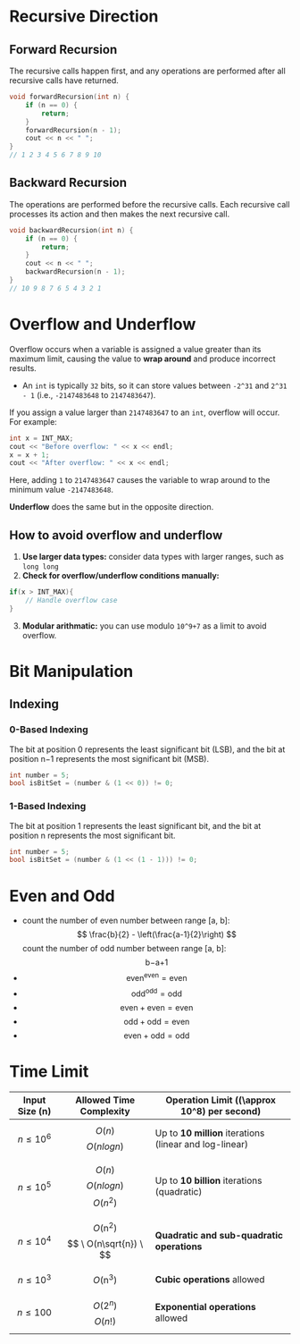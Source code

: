 # Recursive Direction
## Forward Recursion
The recursive calls happen first, and any operations are performed after all recursive calls have returned.
```cpp
void forwardRecursion(int n) {
    if (n == 0) { 
        return;
    }
    forwardRecursion(n - 1);
    cout << n << " ";
}
// 1 2 3 4 5 6 7 8 9 10
```
## Backward Recursion
The operations are performed before the recursive calls. Each recursive call processes its action and then makes the next recursive call.
```cpp
void backwardRecursion(int n) {
    if (n == 0) {
        return;
    }
    cout << n << " ";
    backwardRecursion(n - 1);
}
// 10 9 8 7 6 5 4 3 2 1 
```

# Overflow and Underflow
Overflow occurs when a variable is assigned a value greater than its maximum limit, causing the value to __wrap around__ and produce incorrect results.

- An `int` is typically `32` bits, so it can store values between `-2^31` and `2^31 - 1` (i.e., `-2147483648` to `2147483647`).

If you assign a value larger than `2147483647` to an `int`, overflow will occur. For example:

```cpp
int x = INT_MAX;
cout << "Before overflow: " << x << endl;
x = x + 1;
cout << "After overflow: " << x << endl; 
```

Here, adding `1` to `2147483647` causes the variable to wrap around to the minimum value `-2147483648`.

__Underflow__ does the same but in the opposite direction.

## How to avoid overflow and underflow
1. __Use larger data types:__ consider data types with larger ranges, such as `long long`
2. __Check for overflow/underflow conditions manually:__
```cpp
if(x > INT_MAX){
    // Handle overflow case
}
```
3. __Modular arithmatic:__ you can use modulo `10^9+7` as a limit to avoid overflow.

# Bit Manipulation
## Indexing
### 0-Based Indexing
The bit at position 0 represents the least significant bit (LSB), and the bit at position n−1 represents the most significant bit (MSB).
```cpp
int number = 5;
bool isBitSet = (number & (1 << 0)) != 0;
```
### 1-Based Indexing
The bit at position 1 represents the least significant bit, and the bit at position n represents the most significant bit.
```cpp
int number = 5;
bool isBitSet = (number & (1 << (1 - 1))) != 0;
```
# Even and Odd
- count the number of even number between range [a, b]:
    $$ \frac{b}{2} - \left(\frac{a-1}{2}\right) $$
  count the number of odd number between range [a, b]:
    $$ \text{b−a+1} $$
- $$ \text{even}^{\text{even}}=\text{even} $$
- $$ \text{odd}^{\text{odd}}=\text{odd} $$
- $$ \text{even}+{\text{even}}=\text{even} $$
- $$ \text{odd}+{\text{odd}}=\text{even} $$
- $$ \text{even}+{\text{odd}}=\text{odd} $$

# Time Limit
| **Input Size (n)**  | **Allowed Time Complexity**                     | **Operation Limit (\(\approx 10^8\) per second)**       |
|---------------------|--------------------------------------------------|---------------------------------------------------------|
| $$ \ n\leq10^6 \ $$ | $$ \ O(n) \ $$ $$ \ O(nlog n) \ $$                 | Up to **10 million** iterations (linear and log-linear) |
| $$ \ n\leq10^5 \ $$ | $$ \ O(n) \ $$ $$ \ O(nlog n) \ $$ $$ \ O({n}^{2}) \ $$    | Up to **10 billion** iterations (quadratic)             |
| $$ \ n\leq10^4 \ $$ | $$ \ O(\text{n}^\text{2}) \ $$ $$ \ O(n\sqrt{n}) \ $$             | **Quadratic and sub-quadratic operations**              |
| $$ \ n\leq10^3 \ $$ | $$ \ O(\text{n}^{3}) \ $$                                   | **Cubic operations** allowed                            |
| $$ \ n\leq100  \ $$ | $$ \ O({2}^{n}) \ $$ $$ \ O(n!) \ $$                     | **Exponential operations** allowed                      |
